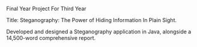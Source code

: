 Final Year Project For Third Year

Title: Steganography: The Power of Hiding Information In Plain Sight.

Developed and designed a Steganography application in Java, alongside a 14,500-word comprehensive report. 
